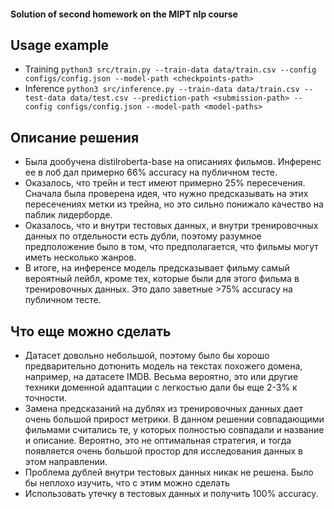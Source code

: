 #### Solution of second homework on the MIPT nlp course

## Usage example
* Training ```python3 src/train.py --train-data data/train.csv --config configs/config.json --model-path <checkpoints-path>```
* Inference ```python3 src/inference.py --train-data data/train.csv --test-data data/test.csv --prediction-path <submission-path> --config configs/config.json --model-path <model-paths>```

## Описание решения
* Была дообучена distilroberta-base на описаниях фильмов. Инференс ее в лоб дал примерно 66% accuracy на публичном тесте.
* Оказалось, что трейн и тест имеют примерно 25% пересечения. Сначала была проверена идея, что нужно предсказывать 
на этих пересечениях метки из трейна, но это сильно понижало качество на паблик лидерборде.
* Оказалось, что и внутри тестовых данных, и внутри тренировочных данных по отдельности есть дубли, поэтому разумное
предположение было в том, что предполагается, что фильмы могут иметь несколько жанров.
* В итоге, на инференсе модель предсказывает фильму самый вероятный лейбл, кроме тех, которые были для этого фильма в
тренировочных данных. Это дало заветные >75% accuracy на публичном тесте.

## Что еще можно сделать
* Датасет довольно небольшой, поэтому было бы хорошо предварительно дотюнить модель на текстах похожего домена, например, 
на датасете IMDB. Весьма вероятно, это или другие техники доменной адаптации с легкостью дали бы еще 2-3% к точности.
* Замена предсказаний на дублях из тренировочных данных дает очень большой прирост метрики. В данном решении совпадающими
фильмами считались те, у которых полностью совпадали и название и описание. Вероятно, это не оптимальная стратегия, и тогда 
появляется очень большой простор для исследования данных в этом направлении.
* Проблема дублей внутри тестовых данных никак не решена. Было бы неплохо изучить, что с этим можно сделать
* Использовать утечку в тестовых данных и получить 100% accuracy.
